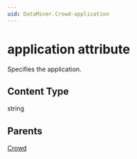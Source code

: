 ```yaml
---
uid: DataMiner.Crowd-application
---
```


# application attribute

Specifies the application.

## Content Type

string

## Parents

[Crowd](xref:DataMiner.Crowd)
